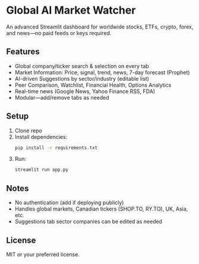 # Global AI Market Watcher

An advanced Streamlit dashboard for worldwide stocks, ETFs, crypto, forex, and news—no paid feeds or keys required.

## Features

- Global company/ticker search & selection on every tab
- Market Information: Price, signal, trend, news, 7-day forecast (Prophet)
- AI-driven Suggestions by sector/industry (editable list)
- Peer Comparison, Watchlist, Financial Health, Options Analytics
- Real-time news (Google News, Yahoo Finance RSS, FDA)
- Modular—add/remove tabs as needed

## Setup

1. Clone repo
2. Install dependencies:
    ```bash
    pip install -r requirements.txt
    ```
3. Run:
    ```bash
    streamlit run app.py
    ```

## Notes

- No authentication (add if deploying publicly)
- Handles global markets, Canadian tickers (SHOP.TO, RY.TO), UK, Asia, etc.
- Suggestions tab sector companies can be edited as needed

## License

MIT or your preferred license.
